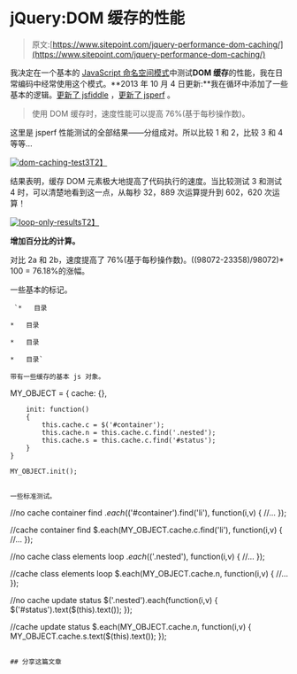 # jQuery:DOM 缓存的性能

> 原文:[https://www.sitepoint.com/jquery-performance-dom-caching/](https://www.sitepoint.com/jquery-performance-dom-caching/)

我决定在一个基本的 [JavaScript 命名空间模式](http://www.jquery4u.com/javascript/jquery-function-namespacing-plain-english/)中测试**DOM 缓存**的性能，我在日常编码中经常使用这个模式。**2013 年 10 月 4 日更新:**我在循环中添加了一些基本的逻辑。[更新了 jsfiddle](https://jsfiddle.net/jquery4u/R7dTr/) ，[更新了 jsperf](http://jsperf.com/dom-caching-namespace/5) 。

> 使用 DOM 缓存时，速度性能可以提高 76%(基于每秒操作数)。

这里是 jsperf 性能测试的全部结果——分组成对。所以比较 1 和 2，比较 3 和 4 等等…

[![dom-caching-test3](../Images/2a26fa2d53bb77bd39e5f1335d4abcd9.png)T2】](http://jsperf.com/dom-caching-namespace/5)

结果表明，缓存 DOM 元素极大地提高了代码执行的速度。当比较测试 3 和测试 4 时，可以清楚地看到这一点，从每秒 32，889 次运算提升到 602，620 次运算！

[![loop-only-results](../Images/a1688428022bb134cb5f5cdfde2ba98e.png)T2】](http://jsperf.com/dom-caching-namespace/2)

**增加百分比的计算。**

对比 2a 和 2b，速度提高了 76%(基于每秒操作数)。((98072-23358)/98072)* 100 = 76.18%的涨幅。

一些基本的标记。

```
 `*   目录

*   目录

*   目录

*   目录` 

带有一些缓存的基本 js 对象。

```
MY_OBJECT = 
    {
        cache: {},

        init: function()
        {
            this.cache.c = $('#container');
            this.cache.n = this.cache.c.find('.nested');
            this.cache.s = this.cache.c.find('#status');
        }
    }

    MY_OBJECT.init();
```

一些标准测试。

```
//no cache container find
$.each($('#container').find('li'), function(i,v)
{
    //...
});

//cache container find
$.each(MY_OBJECT.cache.c.find('li'), function(i,v)
{
    //...
});

//no cache class elements loop
$.each($('.nested'), function(i,v)
{
    //...
});

//cache class elements loop
$.each(MY_OBJECT.cache.n, function(i,v)
{
    //...
});

//no cache update status
$('.nested').each(function(i,v)
{
    $('#status').text($(this).text());
});

//cache update status
$.each(MY_OBJECT.cache.n, function(i,v)
{
    MY_OBJECT.cache.s.text($(this).text());
});
```

## 分享这篇文章

```